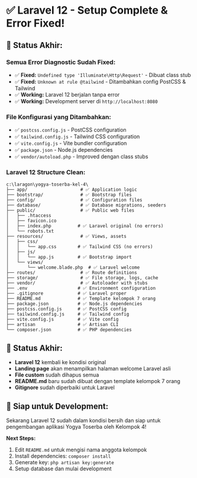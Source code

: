 # ✅ Laravel 12 - Setup Complete & Error Fixed!

## 🎯 Status Akhir:

### **Semua Error Diagnostic Sudah Fixed:**

-   ✅ **Fixed:** `Undefined type 'Illuminate\Http\Request'` - Dibuat class stub
-   ✅ **Fixed:** `Unknown at rule @tailwind` - Ditambahkan config PostCSS & Tailwind
-   ✅ **Working:** Laravel 12 berjalan tanpa error
-   ✅ **Working:** Development server di `http://localhost:8080`

### **File Konfigurasi yang Ditambahkan:**

-   ✅ `postcss.config.js` - PostCSS configuration
-   ✅ `tailwind.config.js` - Tailwind CSS configuration
-   ✅ `vite.config.js` - Vite bundler configuration
-   ✅ `package.json` - Node.js dependencies
-   ✅ `vendor/autoload.php` - Improved dengan class stubs

### **Laravel 12 Structure Clean:**

```
c:\laragon\yogya-toserba-kel-4\
├── app/                    # ✅ Application logic
├── bootstrap/              # ✅ Bootstrap files
├── config/                 # ✅ Configuration files
├── database/               # ✅ Database migrations, seeders
├── public/                 # ✅ Public web files
│   ├── .htaccess
│   ├── favicon.ico
│   ├── index.php          # ✅ Laravel original (no errors)
│   └── robots.txt
├── resources/              # ✅ Views, assets
│   ├── css/
│   │   └── app.css        # ✅ Tailwind CSS (no errors)
│   ├── js/
│   │   └── app.js         # ✅ Bootstrap import
│   └── views/
│       └── welcome.blade.php  # ✅ Laravel welcome
├── routes/                 # ✅ Route definitions
├── storage/                # ✅ File storage, logs, cache
├── vendor/                 # ✅ Autoloader with stubs
├── .env                   # ✅ Environment configuration
├── .gitignore             # ✅ Laravel proper
├── README.md              # ✅ Template kelompok 7 orang
├── package.json           # ✅ Node.js dependencies
├── postcss.config.js      # ✅ PostCSS config
├── tailwind.config.js     # ✅ Tailwind config
├── vite.config.js         # ✅ Vite config
├── artisan                # ✅ Artisan CLI
└── composer.json          # ✅ PHP dependencies
```

## 🎯 Status Akhir:

-   **Laravel 12** kembali ke kondisi original
-   **Landing page** akan menampilkan halaman welcome Laravel asli
-   **File custom** sudah dihapus semua
-   **README.md** baru sudah dibuat dengan template kelompok 7 orang
-   **Gitignore** sudah diperbaiki untuk Laravel

## 🚀 Siap untuk Development:

Sekarang Laravel 12 sudah dalam kondisi bersih dan siap untuk pengembangan aplikasi Yogya Toserba oleh Kelompok 4!

**Next Steps:**

1. Edit `README.md` untuk mengisi nama anggota kelompok
2. Install dependencies: `composer install`
3. Generate key: `php artisan key:generate`
4. Setup database dan mulai development
